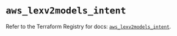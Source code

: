 # `aws_lexv2models_intent`

Refer to the Terraform Registry for docs: [`aws_lexv2models_intent`](https://registry.terraform.io/providers/hashicorp/aws/6.6.0/docs/resources/lexv2models_intent).
